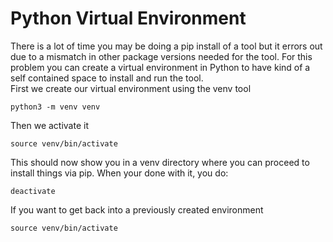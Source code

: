 # Python Virtual Environment 
There is a lot of time you may be doing a pip install of a tool but it errors out due to a mismatch in other package versions needed for the tool. For this problem you can create a virtual environment in Python to have kind of a self contained space to install and run the tool. \
First we create our virtual environment using the venv tool
```
python3 -m venv venv
```
Then we activate it
```
source venv/bin/activate
```
This should now show you in a venv directory where you can proceed to install things via pip. When your done with it, you do:
```
deactivate
```
If you want to get back into a previously created environment
```
source venv/bin/activate
```
